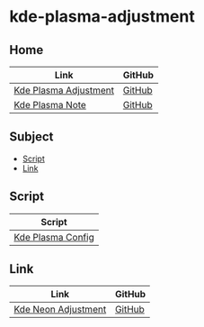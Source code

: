 

# kde-plasma-adjustment




## Home

| Link | GitHub |
| ---- | ------ |
| [Kde Plasma Adjustment](https://samwhelp.github.io/kde-plasma-adjustment/) | [GitHub](https://github.com/samwhelp/kde-plasma-adjustment) |
| [Kde Plasma Note](https://samwhelp.github.io/note-about-kde-plasma/) | [GitHub](https://github.com/samwhelp/note-about-kde-plasma) |




## Subject

* [Script](#script)
* [Link](#link)




## Script

| Script |
| ------ |
| [Kde Plasma Config](https://github.com/samwhelp/kde-plasma-adjustment/tree/main/prototype/main/kde-config) |




## Link

| Link | GitHub |
| ---- | ------ |
| [Kde Neon Adjustment](https://samwhelp.github.io/kde-neon-adjustment/) | [GitHub](https://github.com/samwhelp/kde-neon-adjustment) |

